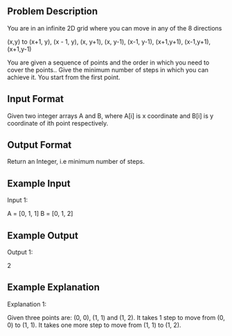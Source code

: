 ## Problem Description

You are in an infinite 2D grid where you can move in any of the 8 directions

(x,y) to 
          (x+1, y), 
          (x - 1, y), 
          (x, y+1), 
          (x, y-1), 
          (x-1, y-1), 
          (x+1,y+1), 
          (x-1,y+1), 
          (x+1,y-1) 

You are given a sequence of points and the order in which you need to cover the points.. Give the minimum number of steps in which you can achieve it. You start from the first point.

## Input Format
Given two integer arrays A and B, where A[i] is x coordinate and B[i] is y coordinate of ith point respectively.



## Output Format
Return an Integer, i.e minimum number of steps.

## Example Input
Input 1:

 A = [0, 1, 1]
 B = [0, 1, 2]


## Example Output
Output 1:

 2


## Example Explanation
Explanation 1:

 Given three points are: (0, 0), (1, 1) and (1, 2).
 It takes 1 step to move from (0, 0) to (1, 1). It takes one more step to move from (1, 1) to (1, 2).
